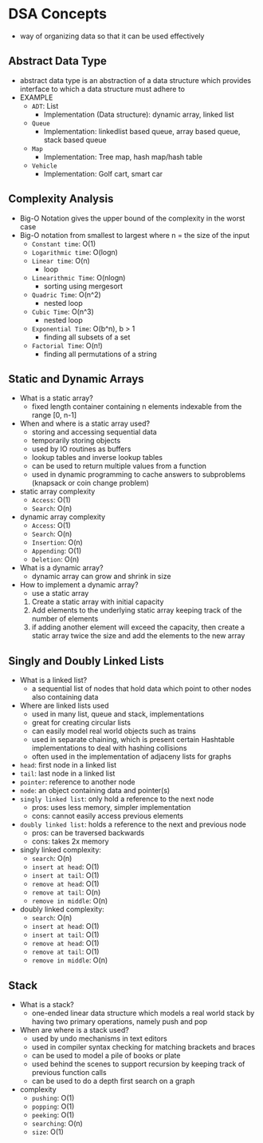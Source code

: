 # DSA Concepts

- way of organizing data so that it can be used effectively

## Abstract Data Type

- abstract data type is an abstraction of a data structure which provides interface to which a data structure must adhere to
- EXAMPLE
  - `ADT`: List
    - Implementation (Data structure): dynamic array, linked list
  - `Queue`
    - Implementation: linkedlist based queue, array based queue, stack based queue
  - `Map`
    - Implementation: Tree map, hash map/hash table
  - `Vehicle`
    - Implementation: Golf cart, smart car

## Complexity Analysis

- Big-O Notation gives the upper bound of the complexity in the worst case
- Big-O notation from smallest to largest where n = the size of the input
  - `Constant time`: O(1)
  - `Logarithmic time`: O(logn)
  - `Linear time`: O(n)
    - loop
  - `Linearithmic Time`: O(nlogn)
    - sorting using mergesort
  - `Quadric Time`: O(n^2)
    - nested loop
  - `Cubic Time`: O(n^3)
    - nested loop
  - `Exponential Time`: O(b^n), b > 1
    - finding all subsets of a set
  - `Factorial Time`: O(n!)
    - finding all permutations of a string

## Static and Dynamic Arrays

- What is a static array?
  - fixed length container containing n elements indexable from the range [0, n-1]
- When and where is a static array used?
  - storing and accessing sequential data
  - temporarily storing objects
  - used by IO routines as buffers
  - lookup tables and inverse lookup tables
  - can be used to return multiple values from a function
  - used in dynamic programming to cache answers to subproblems (knapsack or coin change problem)
- static array complexity
  - `Access`: O(1)
  - `Search`: O(n)
- dynamic array complexity
  - `Access`: O(1)
  - `Search`: O(n)
  - `Insertion`: O(n)
  - `Appending`: O(1)
  - `Deletion`: O(n)
- What is a dynamic array?
  - dynamic array can grow and shrink in size
- How to implement a dynamic array?
  - use a static array
  1. Create a static array with initial capacity
  2. Add elements to the underlying static array keeping track of the number of elements
  3. if adding another element will exceed the capacity, then create a static array twice the size and add the elements to the new array

## Singly and Doubly Linked Lists

- What is a linked list?
  - a sequential list of nodes that hold data which point to other nodes also containing data
- Where are linked lists used
  - used in many list, queue and stack, implementations
  - great for creating circular lists
  - can easily model real world objects such as trains
  - used in separate chaining, which is present certain Hashtable implementations to deal with hashing collisions
  - often used in the implementation of adjaceny lists for graphs
- `head`: first node in a linked list
- `tail`: last node in a linked list
- `pointer`: reference to another node
- `node`: an object containing data and pointer(s)
- `singly linked list`: only hold a reference to the next node
  - pros: uses less memory, simpler implementation
  - cons: cannot easily access previous elements
- `doubly linked list`: holds a reference to the next and previous node
  - pros: can be traversed backwards
  - cons: takes 2x memory
- singly linked complexity:
  - `search`: O(n)
  - `insert at head`: O(1)
  - `insert at tail`: O(1)
  - `remove at head`: O(1)
  - `remove at tail`: O(n)
  - `remove in middle`: O(n)
- doubly linked complexity:
  - `search`: O(n)
  - `insert at head`: O(1)
  - `insert at tail`: O(1)
  - `remove at head`: O(1)
  - `remove at tail`: O(1)
  - `remove in middle`: O(n)

## Stack

- What is a stack?
  - one-ended linear data structure which models a real world stack by having two primary operations, namely push and pop
- When are where is a stack used?
  - used by undo mechanisms in text editors
  - used in compiler syntax checking for matching brackets and braces
  - can be used to model a pile of books or plate
  - used behind the scenes to support recursion by keeping track of previous function calls
  - can be used to do a depth first search on a graph
- complexity
  - `pushing`: O(1)
  - `popping`: O(1)
  - `peeking`: O(1)
  - `searching`: O(n)
  - `size`: O(1)
